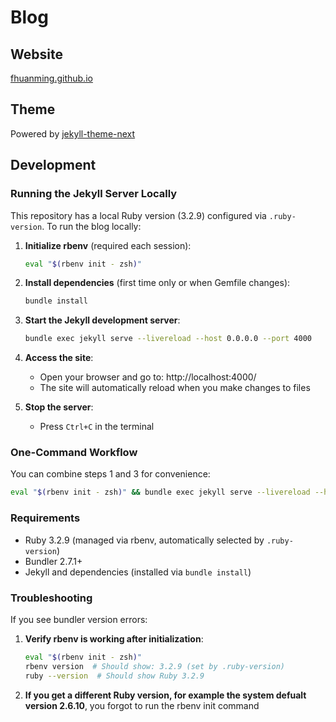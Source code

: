 # Blog

## Website

[fhuanming.github.io](https://fhuanming.github.io/)

## Theme

Powered by [jekyll-theme-next](https://github.com/simpleyyt/jekyll-theme-next)

## Development

### Running the Jekyll Server Locally

This repository has a local Ruby version (3.2.9) configured via `.ruby-version`. To run the blog locally:

1. **Initialize rbenv** (required each session):
   ```bash
   eval "$(rbenv init - zsh)"
   ```

2. **Install dependencies** (first time only or when Gemfile changes):
   ```bash
   bundle install
   ```

3. **Start the Jekyll development server**:
   ```bash
   bundle exec jekyll serve --livereload --host 0.0.0.0 --port 4000
   ```

4. **Access the site**:
   - Open your browser and go to: http://localhost:4000/
   - The site will automatically reload when you make changes to files

5. **Stop the server**:
   - Press `Ctrl+C` in the terminal

### One-Command Workflow

You can combine steps 1 and 3 for convenience:
```bash
eval "$(rbenv init - zsh)" && bundle exec jekyll serve --livereload --host 0.0.0.0 --port 4000
```

### Requirements

- Ruby 3.2.9 (managed via rbenv, automatically selected by `.ruby-version`)
- Bundler 2.7.1+
- Jekyll and dependencies (installed via `bundle install`)

### Troubleshooting

If you see bundler version errors:

1. **Verify rbenv is working after initialization**:
   ```bash
   eval "$(rbenv init - zsh)"
   rbenv version  # Should show: 3.2.9 (set by .ruby-version)
   ruby --version  # Should show Ruby 3.2.9
   ```

2. **If you get a different Ruby version, for example the system defualt version 2.6.10**, you forgot to run the rbenv init command
